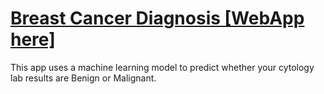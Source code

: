 # [Breast Cancer Diagnosis [WebApp here]](https://kevingastelum-cancer-diagnosis-app-appmain-8rtucj.streamlit.app/)
This app uses a machine learning model to predict whether your cytology lab results are Benign or Malignant.
